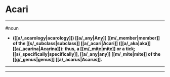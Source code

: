 # Acari
---
#noun
- **([[a/_acarology|acarology]]) [[a/_any|Any]] [[m/_member|member]] of the [[s/_subclass|subclass]] [[a/_acari|Acari]] ([[a/_aka|aka]] [[a/_acarina|Acarina]]): thus, a [[m/_mite|mite]] or a tick; [[s/_specifically|specifically]], [[a/_any|any]] [[m/_mite|mite]] of the [[g/_genus|genus]] [[a/_acarus|Acarus]].**
---
---
